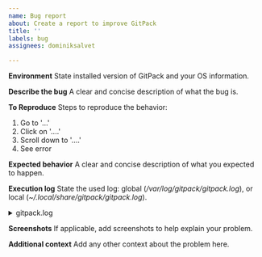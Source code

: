 ```yaml
---
name: Bug report
about: Create a report to improve GitPack
title: ''
labels: bug
assignees: dominiksalvet

---
```


**Environment**
State installed version of GitPack and your OS information.

**Describe the bug**
A clear and concise description of what the bug is.

**To Reproduce**
Steps to reproduce the behavior:
1. Go to '...'
2. Click on '....'
3. Scroll down to '....'
4. See error

**Expected behavior**
A clear and concise description of what you expected to happen.

**Execution log**
State the used log: global (*/var/log/gitpack/gitpack.log*), or local (*~/.local/share/gitpack/gitpack.log*).

<details>
    <summary>gitpack.log</summary>

```
<gitpack.log contents>
```
</details>

**Screenshots**
If applicable, add screenshots to help explain your problem.

**Additional context**
Add any other context about the problem here.
